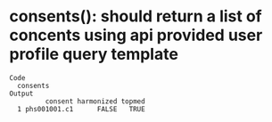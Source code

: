 # consents(): should return a list of concents using api provided user profile query template

    Code
      consents
    Output
             consent harmonized topmed
      1 phs001001.c1      FALSE   TRUE

